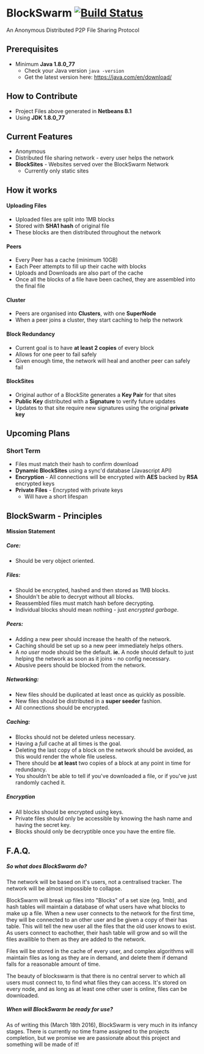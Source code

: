 # BlockSwarm [![Build Status](https://travis-ci.com/cal2195/BlockSwarm.svg?token=5T1yEDqMHWZzKFskCP5i&branch=master)](https://travis-ci.com/cal2195/BlockSwarm)

An Anonymous Distributed P2P File Sharing Protocol

## Prerequisites
* Minimum **Java 1.8.0_77**
  * Check your Java version `java -version`
  * Get the latest version here: https://java.com/en/download/

## How to Contribute
* Project Files above generated in **Netbeans 8.1**
* Using **JDK 1.8.0_77**

## Current Features
* Anonymous
* Distributed file sharing network - every user helps the network
* **BlockSites** - Websites served over the BlockSwarm Network
  * Currently only static sites


## How it works

#### Uploading Files
* Uploaded files are split into 1MB blocks
* Stored with **SHA1 hash** of original file
* These blocks are then distributed throughout the network

#### Peers
* Every Peer has a cache (minimum 10GB)
* Each Peer attempts to fill up their cache with blocks
* Uploads and Downloads are also part of the cache
* Once all the blocks of a file have been cached, they are assembled into the final file

#### Cluster
* Peers are organised into **Clusters**, with one **SuperNode**
* When a peer joins a cluster, they start caching to help the network

#### Block Redundancy
* Current goal is to have **at least 2 copies** of every block
* Allows for one peer to fail safely
* Given enough time, the network will heal and another peer can safely fail

#### BlockSites
* Original author of a BlockSite generates a **Key Pair** for that sites
* **Public Key** distributed with a **Signature** to verify future updates
* Updates to that site require new signatures using the original **private key**

## Upcoming Plans
### Short Term
* Files must match their hash to confirm download
* **Dynamic BlockSites** using a sync'd database (Javascript API)
* **Encryption** - All connections will be encrypted with **AES** backed by **RSA** encrypted keys
* **Private Files** - Encrypted with private keys
  * Will have a short lifespan

## BlockSwarm - Principles

#### Mission Statement

##### Core:
* Should be very object oriented.

##### Files:
* Should be encrypted, hashed and then stored as 1MB blocks.
* Shouldn't be able to decrypt without all blocks.
* Reassembled files must match hash before decrypting.
* Individual blocks should mean nothing - just *encrypted garbage*.

##### Peers:
* Adding a new peer should increase the health of the network.
* Caching should be set up so a new peer immediately helps others.
* A *no user* mode should be the default. **ie.** A node should default to just helping the network as soon as it joins - no config necessary.
* Abusive peers should be blocked from the network.

##### Networking:
* New files should be duplicated at least once as quickly as possible.
* New files should be distributed in a **super seeder** fashion.
* All connections should be encrypted.

##### Caching:
* Blocks should not be deleted unless necessary.
* Having a *full* cache at all times is the goal.
* Deleting the last copy of a block on the network should be avoided, as this would render the whole file useless.
* There should be **at least** two copies of a block at any point in time for redundancy.
* You shouldn't be able to tell if you've downloaded a file, or if you've just randomly cached it.

##### Encryption
* All blocks should be encrypted using keys.
* Private files should only be accessible by knowing the hash name and having the secret key.
* Blocks should only be decryptible once you have the entire file.


## F.A.Q.

##### So what does BlockSwarm do?
The network will be based on it's users, not a centralised tracker. The network will be almost impossible to collapse.

BlockSwarm will break up files into "Blocks" of a set size (eg. 1mb), and hash tables will maintain a database of what users have what blocks to make up a file. When a new user connects to the network for the first time, they will be connected to an other user and be given a copy of their has table. This will tell the new user all the files that the old user knows to exist. As users connect to eachother, their hash table will grow and so will the files availible to them as they are added to the network.

Files will be stored in the cache of every user, and complex algorithms will maintain files as long as they are in demand, and delete them if demand falls for a reasonable amount of time.

The beauty of blockswarm is that there is no central server to which all users must connect to, to find what files they can access. It's stored on every node, and as long as at least one other user is online, files can be downloaded.

##### When will BlockSwarm be ready for use?
As of writing this (March 18th 2016), BlockSwarm is very much in its infancy stages. There is currently no time frame assigned to the projects completion, but we promise we are passionate about this project and something will be made of it!
